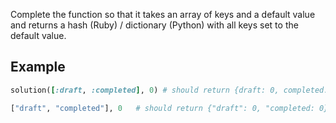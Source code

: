 Complete the function so that it takes an array of keys and a default value and returns a hash (Ruby) / dictionary (Python) with all keys set to the default value. 

## Example

```ruby
solution([:draft, :completed], 0) # should return {draft: 0, completed: 0}
```

```python
["draft", "completed"], 0   # should return {"draft": 0, "completed: 0}
```